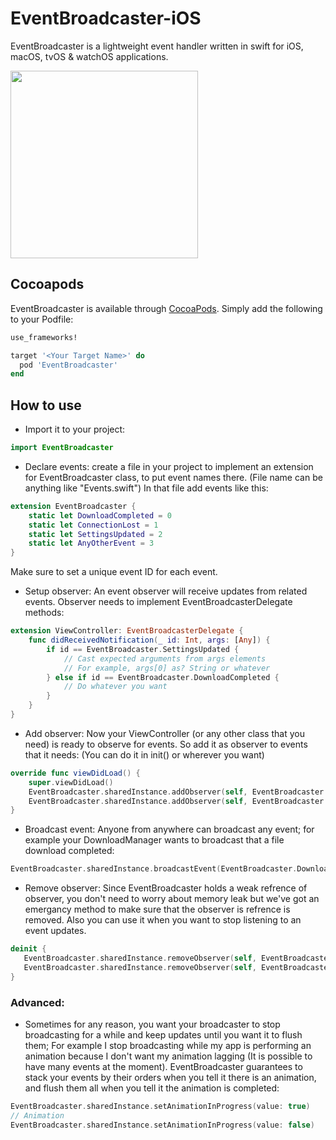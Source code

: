 # EventBroadcaster-iOS
EventBroadcaster is a lightweight event handler written in swift for iOS, macOS, tvOS &amp; watchOS applications.

<img src="https://d29fhpw069ctt2.cloudfront.net/icon/image/120390/preview.svg?raw" width="300">

## Cocoapods
EventBroadcaster is available through [CocoaPods](http://cocoapods.org). Simply add the following to your Podfile:

```ruby
use_frameworks!

target '<Your Target Name>' do
  pod 'EventBroadcaster'
end
```

## How to use

* Import it to your project:
```swift
import EventBroadcaster
```

* Declare events: create a file in your project to implement an extension for EventBroadcaster class, to put event names there. (File name can be anything like "Events.swift")
In that file add events like this:
```swift
extension EventBroadcaster {
    static let DownloadCompleted = 0
    static let ConnectionLost = 1
    static let SettingsUpdated = 2
    static let AnyOtherEvent = 3
}
```
Make sure to set a unique event ID for each event.

* Setup observer: An event observer will receive updates from related events. Observer needs to implement EventBroadcasterDelegate methods:
```swift
extension ViewController: EventBroadcasterDelegate {
    func didReceivedNotification(_ id: Int, args: [Any]) {
        if id == EventBroadcaster.SettingsUpdated {
            // Cast expected arguments from args elements
            // For example, args[0] as? String or whatever
        } else if id == EventBroadcaster.DownloadCompleted {
            // Do whatever you want
        }
    }
}
```
* Add observer:
Now your ViewController (or any other class that you need) is ready to observe for events. So add it as observer to events that it needs: (You can do it in init() or wherever you want)
```swift
override func viewDidLoad() {
    super.viewDidLoad()
    EventBroadcaster.sharedInstance.addObserver(self, EventBroadcaster.SettingsUpdated)
    EventBroadcaster.sharedInstance.addObserver(self, EventBroadcaster.DownloadCompleted)
}
```
* Broadcast event: Anyone from anywhere can broadcast any event; for example your DownloadManager wants to broadcast that a file download completed:
```swift
EventBroadcaster.sharedInstance.broadcastEvent(EventBroadcaster.DownloadCompleted, [fileID, fileSize])
```
 * Remove observer: Since EventBroadcaster holds a weak refrence of observer, you don't need to worry about memory leak but we've got an emergancy method to make sure that the observer is refrence is removed. Also you can use it when you want to stop listening to an event updates.
 ```swift
deinit {
    EventBroadcaster.sharedInstance.removeObserver(self, EventBroadcaster.SettingsUpdated)
    EventBroadcaster.sharedInstance.removeObserver(self, EventBroadcaster.DownloadCompleted)
}
```

### Advanced:
* Sometimes for any reason, you want your broadcaster to stop broadcasting for a while and keep updates until you want it to flush them; For example I stop broadcasting while my app is performing an animation because I don't want my animation lagging (It is possible to have many events at the moment). EventBroadcaster guarantees to stack your events by their orders when you tell it there is an animation, and flush them all when you tell it the animation is completed:
```swift
EventBroadcaster.sharedInstance.setAnimationInProgress(value: true)
// Animation
EventBroadcaster.sharedInstance.setAnimationInProgress(value: false)
```
